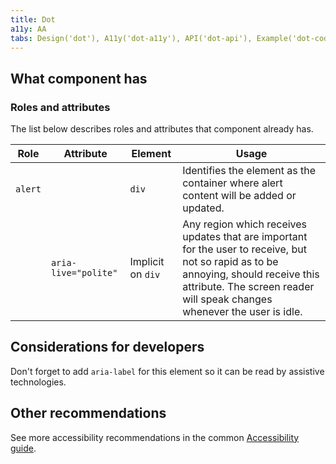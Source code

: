 ```yaml
---
title: Dot
a11y: AA
tabs: Design('dot'), A11y('dot-a11y'), API('dot-api'), Example('dot-code'), Changelog('dot-changelog')
---
```


## What component has

### Roles and attributes

The list below describes roles and attributes that component already has.

| Role    | Attribute            | Element           | Usage                                                                                                                                                                                                            |
| ------- | -------------------- | ----------------- | ---------------------------------------------------------------------------------------------------------------------------------------------------------------------------------------------------------------- |
| `alert` |                      | `div`             | Identifies the element as the container where alert content will be added or updated.                                                                                                                            |
|         | `aria-live="polite"` | Implicit on `div` | Any region which receives updates that are important for the user to receive, but not so rapid as to be annoying, should receive this attribute. The screen reader will speak changes whenever the user is idle. |

## Considerations for developers

Don't forget to add `aria-label` for this element so it can be read by assistive technologies.

## Other recommendations

See more accessibility recommendations in the common [Accessibility guide](/core-principles/a11y/a11y).
